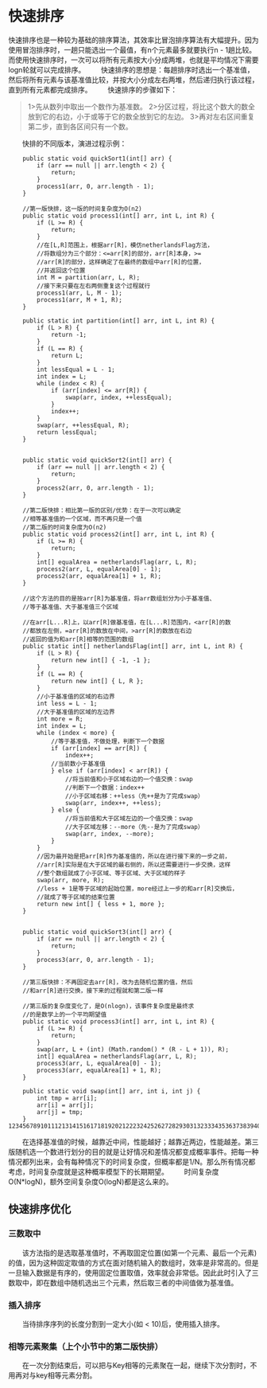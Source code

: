 # 快速排序

​		快速排序也是一种较为基础的排序算法，其效率比冒泡排序算法有大幅提升。因为使用冒泡排序时，一趟只能选出一个最值，有n个元素最多就要执行n - 1趟比较。而使用快速排序时，一次可以将所有元素按大小分成两堆，也就是平均情况下需要logn轮就可以完成排序。
  快速排序的思想是：每趟排序时选出一个基准值，然后将所有元素与该基准值比较，并按大小分成左右两堆，然后递归执行该过程，直到所有元素都完成排序。
  快速排序的步骤如下：

> 1>先从数列中取出一个数作为基准数。
> 2>分区过程，将比这个数大的数全放到它的右边，小于或等于它的数全放到它的左边。
> 3>再对左右区间重复第二步，直到各区间只有一个数。

  快排的不同版本，演进过程示例：

```
	public static void quickSort1(int[] arr) {
		if (arr == null || arr.length < 2) {
			return;
		}
		process1(arr, 0, arr.length - 1);
	}

	//第一版快排，这一版的时间复杂度为O(n2)
	public static void process1(int[] arr, int L, int R) {
		if (L >= R) {
			return;
		}
		//在[L,R]范围上，根据arr[R]，模仿netherlandsFlag方法，
		//将数组分为三个部分：<=arr[R]的部分，arr[R]本身，>=
		//arr[R]的部分，这样确定了在最终的数组中arr[R]的位置，
		//并返回这个位置
		int M = partition(arr, L, R);
		//接下来只要在左右两侧重复这个过程就行
		process1(arr, L, M - 1);
		process1(arr, M + 1, R);
	}

	public static int partition(int[] arr, int L, int R) {
		if (L > R) {
			return -1;
		}
		if (L == R) {
			return L;
		}
		int lessEqual = L - 1;
		int index = L;
		while (index < R) {
			if (arr[index] <= arr[R]) {
				swap(arr, index, ++lessEqual);
			}
			index++;
		}
		swap(arr, ++lessEqual, R);
		return lessEqual;
	}

	
	public static void quickSort2(int[] arr) {
		if (arr == null || arr.length < 2) {
			return;
		}
		process2(arr, 0, arr.length - 1);
	}

	//第二版快排：相比第一版的区别/优势：在于一次可以确定
	//相等基准值的一个区域，而不再只是一个值
	//第二版的时间复杂度为O(n2)
	public static void process2(int[] arr, int L, int R) {
		if (L >= R) {
			return;
		}
		int[] equalArea = netherlandsFlag(arr, L, R);
		process2(arr, L, equalArea[0] - 1);
		process2(arr, equalArea[1] + 1, R);
	}
	
	//这个方法的目的是按arr[R]为基准值，将arr数组划分为小于基准值、
	//等于基准值、大于基准值三个区域
	
	//在arr[L...R]上，以arr[R]做基准值，在[L...R]范围内，<arr[R]的数
	//都放在左侧，=arr[R]的数放在中间，>arr[R]的数放在右边
	//返回的值为和arr[R]相等的范围的数组
	public static int[] netherlandsFlag(int[] arr, int L, int R) {
		if (L > R) {
			return new int[] { -1, -1 };
		}
		if (L == R) {
			return new int[] { L, R };
		}
		//小于基准值的区域的右边界
		int less = L - 1;
		//大于基准值的区域的左边界
		int more = R;
		int index = L;
		while (index < more) {
			//等于基准值，不做处理，判断下一个数据
			if (arr[index] == arr[R]) {
				index++;
			//当前数小于基准值
			} else if (arr[index] < arr[R]) {
				//将当前值和小于区域右边的一个值交换：swap
				//判断下一个数据：index++
				//小于区域右移：++less（先++是为了完成swap）
				swap(arr, index++, ++less);
			} else {
				//将当前值和大于区域左边的一个值交换：swap
				//大于区域左移：--more（先--是为了完成swap）
				swap(arr, index, --more);
			}
		}
		//因为最开始是把arr[R]作为基准值的，所以在进行接下来的一步之前，
		//arr[R]实际是在大于区域的最右侧的，所以还需要进行一步交换，这样
		//整个数组就成了小于区域、等于区域、大于区域的样子
		swap(arr, more, R);
		//less + 1是等于区域的起始位置，more经过上一步的和arr[R]交换后，
		//就成了等于区域的结束位置
		return new int[] { less + 1, more };
	}
	

	public static void quickSort3(int[] arr) {
		if (arr == null || arr.length < 2) {
			return;
		}
		process3(arr, 0, arr.length - 1);
	}

	//第三版快排：不再固定去arr[R]，改为去随机位置的值，然后
	//和arr[R]进行交换，接下来的过程就和第二版一样
	
	//第三版的复杂度变化了，是O(nlogn)，该事件复杂度是最终求
	//的是数学上的一个平均期望值
	public static void process3(int[] arr, int L, int R) {
		if (L >= R) {
			return;
		}
		swap(arr, L + (int) (Math.random() * (R - L + 1)), R);
		int[] equalArea = netherlandsFlag(arr, L, R);
		process3(arr, L, equalArea[0] - 1);
		process3(arr, equalArea[1] + 1, R);
	}

	public static void swap(int[] arr, int i, int j) {
		int tmp = arr[i];
		arr[i] = arr[j];
		arr[j] = tmp;
	}
123456789101112131415161718192021222324252627282930313233343536373839404142434445464748495051525354555657585960616263646566676869707172737475767778798081828384858687888990919293949596979899100101102103104105106107108109110111112113114115116117118119120121122123124125126127128129130131132
```

  在选择基准值的时候，越靠近中间，性能越好；越靠近两边，性能越差。第三版随机选一个数进行划分的目的就是让好情况和差情况都变成概率事件。把每一种情况都列出来，会有每种情况下的时间复杂度，但概率都是1/N。那么所有情况都考虑，时间复杂度就是这种概率模型下的长期期望。
  时间复杂度O(N*logN)，额外空间复杂度O(logN)都是这么来的。

## 快速排序优化

### 三数取中

  该方法指的是选取基准值时，不再取固定位置(如第一个元素、最后一个元素)的值，因为这种固定取值的方式在面对随机输入的数组时，效率是非常高的。但是一旦输入数据是有序的，使用固定位置取值，效率就会非常低。因此此时引入了三数取中，即在数组中随机选出三个元素，然后取三者的中间值做为基准值。

### 插入排序

  当待排序序列的长度分割到一定大小(如 < 10)后，使用插入排序。

### 相等元素聚集（上个小节中的第二版快排）

  在一次分割结束后，可以把与Key相等的元素聚在一起，继续下次分割时，不用再对与key相等元素分割。